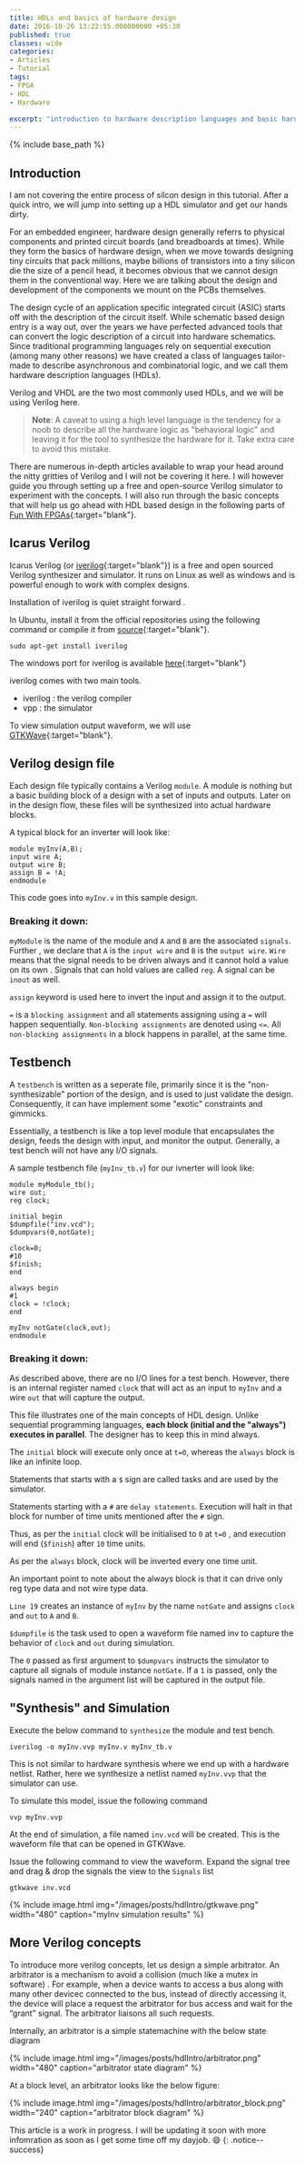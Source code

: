 ```yaml
---
title: HDLs and basics of hardware design
date: 2016-10-26 13:22:55.000000000 +05:30
published: true
classes: wide
categories:
- Articles
- Tutorial
tags:
- FPGA
- HDL
- Hardware

excerpt: "introduction to hardware description languages and basic hardware design principles. "
---
```

<style>
div {
	        text-align: justify;
		        text-justify: inter-word;
}
</style>


{% include base_path %}


## Introduction

I am not covering the entire process of silcon design in this tutorial. After a quick intro, we will jump into setting up a HDL simulator and get our hands dirty.

For an embedded engineer, hardware design generally referrs to physical components and printed circuit boards (and breadboards at times). While they form the basics of hardware design, when we move towards designing tiny circuits that pack millions, maybe billions of transistors into a tiny silicon die the size of a pencil head, it becomes obvious that we cannot design them in the conventional way. Here we are talking about the design and development of the components we mount on the PCBs themselves.

The design cycle of an application specific integrated circuit (ASIC) starts off with the description of the circuit itself. While schematic based design entry is a way out, over the years we have perfected advanced tools that can convert the logic description of a circuit into hardware schematics. Since traditional programming languages rely on sequential execution (among many other reasons) we have created a class of languages tailor-made to describe asynchronous and combinatorial logic, and we call them hardware description languages (HDLs).

Verilog and VHDL are the two most commonly used HDLs, and we will be using Verilog here.

> **Note**: A caveat to using a high level language is the tendency for a noob to describe all the hardware logic as "behavioral logic" and leaving it for the tool to synthesize the hardware for it. Take extra care to avoid this mistake.

There are numerous in-depth articles available to wrap your head around the nitty gritties of Verilog and I will not be covering it here. I will however guide you through setting up a free and open-source Verilog simulator to experiment with the concepts. I will also run through the basic concepts that will help us go ahead with HDL based design in the following parts of [Fun With FPGAs](/articles/tutorial/fun-with-fpga/){:target="blank"}.

## Icarus Verilog

Icarus Verilog (or [iverilog](http://iverilog.icarus.com/){:target="blank"}) is a free and open sourced Verilog synthesizer and simulator. It runs on Linux as well as windows and is powerful enough to work with complex designs.

Installation of iverilog is quiet straight forward .

In Ubuntu, install it from the official repositories using the following command or compile it from [source](https://github.com/steveicarus/iverilog){:target="blank"}.

```
sudo apt-get install iverilog
```

The windows port for iverilog is available [here](http://bleyer.org/icarus/){:target="blank"}

iverilog comes with two main tools.

- iverilog   : the verilog compiler
- vpp        : the simulator

To view simulation output waveform, we will use [GTKWave](http://gtkwave.sourceforge.net/){:target="blank"}.

## Verilog design file

Each design file typically contains a Verilog `module`. A module is nothing but a basic building block of a design with a set of inputs and outputs. Later on in the design flow, these files will be synthesized into actual hardware blocks.

A typical block for an inverter will look like:

```
module myInv(A,B);
input wire A;
output wire B;
assign B = !A;
endmodule
```

This code goes into `myInv.v` in this sample design.

### Breaking it down:

`myModule` is the name of the module and `A` and `B` are the associated `signals`. Further , we declare that `A` is the `input wire` and `B` is the `output wire`. `Wire` means that the signal needs to be driven always and it cannot hold a value on its own . Signals that can hold values are called `reg`. A signal can be `inout` as well.

`assign` keyword is used here to invert the input and assign it to the output.

`=` is a `blocking assignment` and all statements assigning using a `=` will happen sequentially. `Non-blocking assignments` are denoted using `<=`. All `non-blocking assignments` in a block happens in parallel, at the same time.

## Testbench

A `testbench` is written as a seperate file, primarily since it is the "non-synthesizable" portion of the design, and is used to just validate the design. Consequently, it can have implement some "exotic" constraints and gimmicks.

Essentially, a testbench is like a top level module that  encapsulates the design, feeds the design with input, and monitor the output. Generally, a test bench will not have any I/O signals.

A sample testbench file (`myInv_tb.v`) for our ivnerter will look like:

```
module myModule_tb();
wire out;
reg clock;

initial begin
$dumpfile("inv.vcd");
$dumpvars(0,notGate);

clock=0;
#10
$finish;
end

always begin
#1
clock = !clock;
end

myInv notGate(clock,out);
endmodule

```

### Breaking it down:

As described above, there are no I/O lines for a test bench. However, there is an internal register named `clock` that will act as an input to `myInv` and a wire `out` that will capture the output.

This file illustrates one of the main concepts of HDL design. Unlike sequential programming languages, **each block (initial and the "always") executes in parallel**. The designer has to keep this in mind always.

The `initial` block will execute only once at `t=0`, whereas the `always` block is like an infinite loop.

Statements that starts with a `$` sign are called tasks and are used by the simulator.

Statements starting with a `#` are `delay statements`. Execution will halt in that block for number of time units mentioned after the `#` sign.

Thus, as per the `initial` clock will be initialised to `0` at `t=0` , and execution will end (`$finish`) after `10` time units.

As per the `always` block, clock will be inverted every one time unit.

An important point to note about the always block is that it can drive only reg type data and not wire type data.

`Line 19` creates an instance of `myInv` by the name `notGate` and assigns `clock` and `out` to `A` and `B`.

`$dumpfile` is the task used to open a waveform file named inv to capture the behavior of `clock` and `out` during simulation.

The `0` passed as first argument to `$dumpvars` instructs the simulator to capture all signals of module instance `notGate`. If a `1` is passed, only the signals named in the argument list will be captured in the output file.

## "Synthesis" and Simulation

Execute the below command to `synthesize` the module and test bench.

```
iverilog -o myInv.vvp myInv.v myInv_tb.v
```

This is not similar to hardware synthesis where we end up with a hardware netlist. Rather, here we synthesize a netlist named `myInv.vvp` that the simulator can use.

To simulate this model, issue the following command

```
vvp myInv.vvp
```

At the end of simulation, a file named `inv.vcd` will be created. This is the waveform file that can be opened in GTKWave.

Issue the following command to view the waveform. Expand the signal tree and drag & drop the signals the view to the `Signals` list

```
gtkwave inv.vcd
```

{% include image.html
	img="/images/posts/hdlIntro/gtkwave.png"
	width="480"
	caption="myInv simulation results"
%}

## More Verilog concepts

To introduce more verilog concepts, let us design a simple arbitrator. An arbitrator is a mechanism to avoid a collision (much like a mutex in software) . For example, when a device wants to access a bus along with many other devicec connected to the bus, instead of directly accessing it, the device will place a request the arbitrator for bus access and wait for the “grant” signal. The arbitrator liaisons all such requests.

Internally, an arbitrator is a simple statemachine with the below state diagram

{% include image.html
	img="/images/posts/hdlIntro/arbitrator.png"
	width="480"
	caption="arbitrator state diagram"
%}

At a block level, an arbitrator looks like the below figure:

{% include image.html
	img="/images/posts/hdlIntro/arbitrator_block.png"
	width="240"
	caption="arbitrator block diagram"
%}

This article is a work in progress. I will be updating it soon with more infomration as soon as I get some time off my dayjob. :smile:
{: .notice--success}
